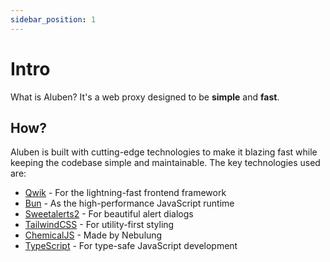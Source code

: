 ```yaml
---
sidebar_position: 1
---
```


# Intro

What is Aluben?
It's a web proxy designed to be **simple** and **fast**.

## How?

Aluben is built with cutting-edge technologies to make it blazing fast while keeping the codebase simple and maintainable. The key technologies used are:

- [Qwik](https://qwik.dev) - For the lightning-fast frontend framework
- [Bun](https://bun.sh) - As the high-performance JavaScript runtime
- [Sweetalerts2](https://sweetalert2.github.io/) - For beautiful alert dialogs
- [TailwindCSS](https://tailwindcss.com) - For utility-first styling
- [ChemicalJS](https://github.com/chemicaljs/chemical) - Made by Nebulung
- [TypeScript](https://www.typescriptlang.org) - For type-safe JavaScript development
